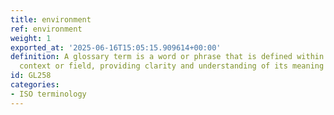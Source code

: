 ```yaml
---
title: environment
ref: environment
weight: 1
exported_at: '2025-06-16T15:05:15.909614+00:00'
definition: A glossary term is a word or phrase that is defined within a specific
  context or field, providing clarity and understanding of its meaning to the reader.
id: GL258
categories:
- ISO terminology
---
```


